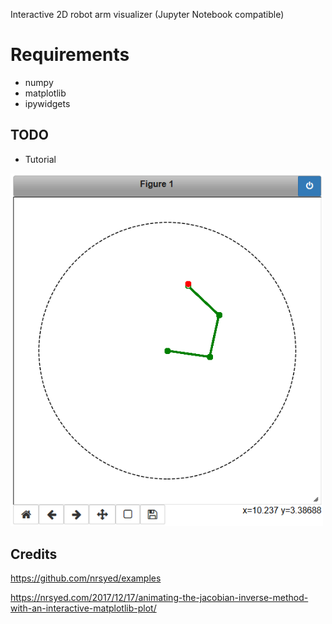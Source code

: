 Interactive 2D robot arm visualizer (Jupyter Notebook compatible)

# Requirements
- numpy
- matplotlib
- ipywidgets

## TODO
- Tutorial

<img src="https://github.com/fdebrain/Robotics/blob/master/images/demo.png" width="500">


## Credits
https://github.com/nrsyed/examples

https://nrsyed.com/2017/12/17/animating-the-jacobian-inverse-method-with-an-interactive-matplotlib-plot/
